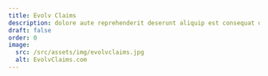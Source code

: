 ```yaml
---
title: Evolv Claims
description: dolore aute reprehenderit deserunt aliquip est consequat duis ex labore pariatur velit dolor exercitation duis duis excepteur fugiat fugiat non consequat mollit
draft: false
order: 0
image:
  src: /src/assets/img/evolvclaims.jpg
  alt: EvolvClaims.com
---
```

